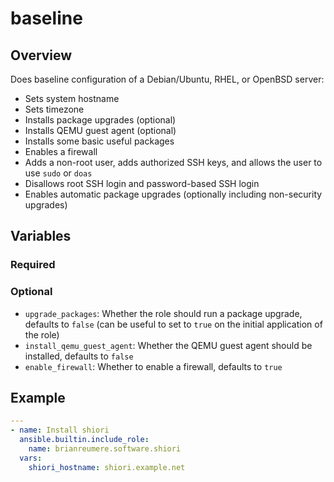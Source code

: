 # baseline

## Overview

Does baseline configuration of a Debian/Ubuntu, RHEL, or OpenBSD server:

- Sets system hostname
- Sets timezone
- Installs package upgrades (optional)
- Installs QEMU guest agent (optional)
- Installs some basic useful packages
- Enables a firewall
- Adds a non-root user, adds authorized SSH keys, and allows the user to use `sudo` or `doas`
- Disallows root SSH login and password-based SSH login
- Enables automatic package upgrades (optionally including non-security upgrades)

## Variables

### Required


### Optional

- `upgrade_packages`: Whether the role should run a package upgrade, defaults to `false` (can be useful to set to `true` on the initial application of the role)
- `install_qemu_guest_agent`: Whether the QEMU guest agent should be installed, defaults to `false`
- `enable_firewall`: Whether to enable a firewall, defaults to `true`

## Example

```yaml
---
- name: Install shiori
  ansible.builtin.include_role:
    name: brianreumere.software.shiori
  vars:
    shiori_hostname: shiori.example.net
```
